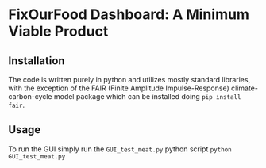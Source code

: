 # FixOurFood Dashboard: A Minimum Viable Product

## Installation

The code is written purely in python and utilizes mostly standard libraries, with the exception of the FAIR (Finite Amplitude Impulse-Response) climate-carbon-cycle model package which can be installed doing `pip install fair`.

## Usage

To run the GUI simply run the `GUI_test_meat.py` python script
`python GUI_test_meat.py`

##
